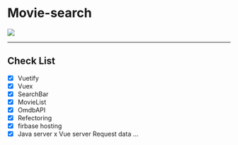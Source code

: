 # Movie-search

![](https://images.velog.io/images/ieed0205/post/cc1489bb-9700-4a70-8214-e124002cbde4/movieSearch.gif)

---

## Check List
- [x] Vuetify
- [x] Vuex
- [x] SearchBar
- [x] MovieList
- [x] OmdbAPI
- [x] Refectoring
- [x] firbase hosting
- [x] Java server x Vue server Request data 
...
